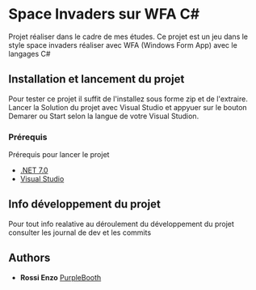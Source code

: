 # Space Invaders sur WFA C#
Projet réaliser dans le cadre de mes études.
Ce projet est un jeu dans le style space invaders réaliser avec WFA (Windows Form App) avec le langages C#

## Installation et lancement du projet

Pour tester ce projet il suffit de l'installez sous forme zip et de l'extraire.
Lancer la Solution du projet avec Visual Studio et appyuer sur le bouton Demarer  ou Start selon la langue de votre Visual Studion.

### Prérequis

Prérequis pour lancer le projet 
- [.NET 7.0](https://dotnet.microsoft.com/en-us/download)
- [Visual Studio](https://visualstudio.microsoft.com/fr/vs/community/)

## Info développement du projet 
Pour tout info realative au déroulement du développement du projet consulter les journal de dev et les commits 

## Authors

  - **Rossi Enzo** 
    [PurpleBooth](https://github.com/PurpleBooth)





